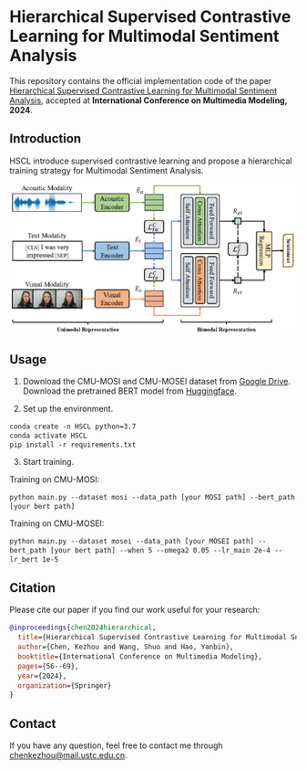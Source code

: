# Hierarchical Supervised Contrastive Learning for Multimodal Sentiment Analysis

This repository contains the official implementation code of the paper [Hierarchical Supervised Contrastive Learning for Multimodal Sentiment Analysis](https://link.springer.com/chapter/10.1007/978-3-031-53308-2_5), accepted at **International Conference on Multimedia Modeling, 2024**.

## Introduction

HSCL introduce supervised contrastive learning and propose a hierarchical training strategy for Multimodal Sentiment Analysis. 

<img src="model4.png" style="zoom:70%;" />

## Usage

1. Download the CMU-MOSI and CMU-MOSEI dataset from [Google Drive](https://drive.google.com/drive/folders/1djN_EkrwoRLUt7Vq_QfNZgCl_24wBiIK?usp=sharing). Download the pretrained BERT model from [Huggingface](https://huggingface.co/google-bert/bert-base-uncased/tree/main).

2. Set up the environment.

```
conda create -n HSCL python=3.7
conda activate HSCL
pip install -r requirements.txt
```

3. Start training.

Training on CMU-MOSI:

```
python main.py --dataset mosi --data_path [your MOSI path] --bert_path [your bert path]
```

Training on CMU-MOSEI:

```
python main.py --dataset mosei --data_path [your MOSEI path] --bert_path [your bert path] --when 5 --omega2 0.05 --lr_main 2e-4 --lr_bert 1e-5
```

## Citation

Please cite our paper if you find our work useful for your research:

```bibtex
@inproceedings{chen2024hierarchical,
  title={Hierarchical Supervised Contrastive Learning for Multimodal Sentiment Analysis},
  author={Chen, Kezhou and Wang, Shuo and Hao, Yanbin},
  booktitle={International Conference on Multimedia Modeling},
  pages={56--69},
  year={2024},
  organization={Springer}
}
```

## Contact 

If you have any question, feel free to contact me through [chenkezhou@mail.ustc.edu.cn](chenkezhou@mail.ustc.edu.cn).
